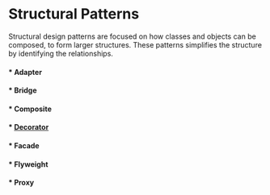 # Structural Patterns
Structural design patterns are focused on how classes and objects can be composed, to form larger structures.
These patterns simplifies the structure by identifying the relationships.
#### * Adapter
#### * Bridge
#### * Composite
#### * [Decorator](https://github.com/puruhirave/DesignPatterns/blob/master/Structural%20Patterns/Decorator.md)
#### * Facade
#### * Flyweight
#### * Proxy
